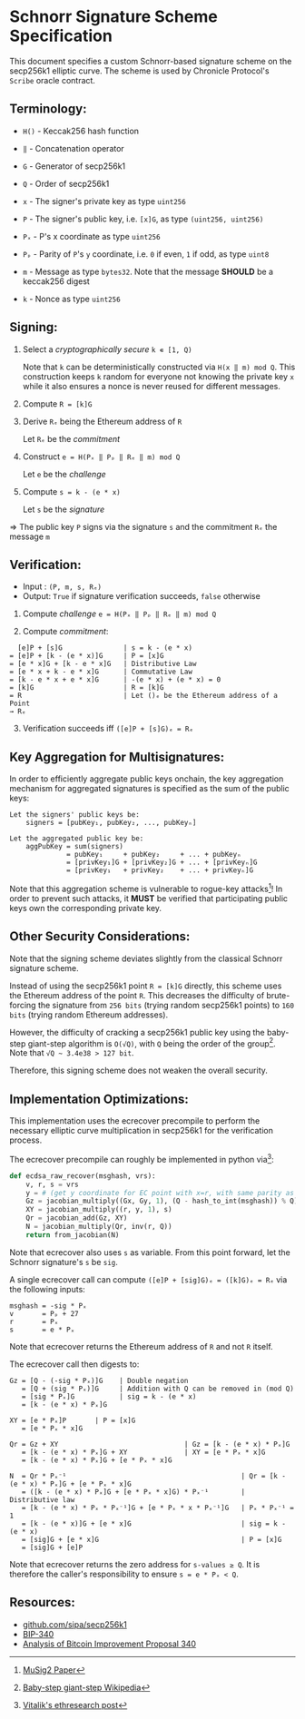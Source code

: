 Schnorr Signature Scheme Specification
======================================

This document specifies a custom Schnorr-based signature scheme on the secp256k1
elliptic curve. The scheme is used by Chronicle Protocol's `Scribe` oracle contract.

Terminology:
-----------

* `H()` - Keccak256 hash function
* `‖`   - Concatenation operator

* `G` - Generator of secp256k1
* `Q` - Order of secp256k1

* `x`  - The signer's private key as type `uint256`
* `P`  - The signer's public key, i.e. `[x]G`, as type `(uint256, uint256)`
* `Pₓ` - P's x coordinate as type `uint256`
* `Pₚ` - Parity of `P`'s `y` coordinate, i.e. `0` if even, `1` if odd, as type `uint8`

* `m` - Message as type `bytes32`. Note that the message **SHOULD** be a keccak256 digest
* `k` - Nonce as type `uint256`


Signing:
-------

1. Select a _cryptographically secure_ `k ∊ [1, Q)`

   Note that `k` can be deterministically constructed via `H(x ‖ m) mod Q`.
   This construction keeps `k` random for everyone not knowing the private key
   `x` while it also ensures a nonce is never reused for different messages.

2. Compute `R = [k]G`

3. Derive `Rₑ` being the Ethereum address of `R`

   Let `Rₑ` be the _commitment_

4. Construct `e = H(Pₓ ‖ Pₚ ‖ Rₑ ‖ m) mod Q`

   Let `e` be the _challenge_

5. Compute `s = k - (e * x)`

   Let `s` be the _signature_

=> The public key `P` signs via the signature `s` and the commitment `Rₑ` the
   message `m`


Verification:
------------

- Input : `(P, m, s, Rₑ)`
- Output: `True` if signature verification succeeds, `false` otherwise

1. Compute _challenge_ `e = H(Pₓ ‖ Pₚ ‖ Rₑ ‖ m) mod Q`

2. Compute _commitment_:
```
  [e]P + [s]G               | s = k - (e * x)
= [e]P + [k - (e * x)]G     | P = [x]G
= [e * x]G + [k - e * x]G   | Distributive Law
= [e * x + k - e * x]G      | Commutative Law
= [k - e * x + e * x]G      | -(e * x) + (e * x) = 0
= [k]G                      | R = [k]G
= R                         | Let ()ₑ be the Ethereum address of a Point
→ Rₑ
```

3. Verification succeeds iff `([e]P + [s]G)ₑ = Rₑ`


Key Aggregation for Multisignatures:
-----------------------------------

In order to efficiently aggregate public keys onchain, the key aggregation
mechanism for aggregated signatures is specified as the sum of the public
keys:

```
Let the signers' public keys be:
    signers = [pubKey₁, pubKey₂, ..., pubKeyₙ]

Let the aggregated public key be:
    aggPubKey = sum(signers)
              = pubKey₁     + pubKey₂     + ... + pubKeyₙ
              = [privKey₁]G + [privKey₂]G + ... + [privKeyₙ]G
              = [privKey₁   + privKey₂    + ... + privKeyₙ]G
```

Note that this aggregation scheme is vulnerable to rogue-key attacks[^musig2-paper]!
In order to prevent such attacks, it **MUST** be verified that participating
public keys own the corresponding private key.


Other Security Considerations:
-----------------------------

Note that the signing scheme deviates slightly from the classical Schnorr
signature scheme.

Instead of using the secp256k1 point `R = [k]G` directly, this scheme uses the
Ethereum address of the point `R`. This decreases the difficulty of
brute-forcing the signature from `256 bits` (trying random secp256k1 points)
to `160 bits` (trying random Ethereum addresses).

However, the difficulty of cracking a secp256k1 public key using the
baby-step giant-step algorithm is `O(√Q)`, with `Q` being the order of the group[^baby-step-giant-step-wikipedia].
Note that `√Q ~ 3.4e38 > 127 bit`.

Therefore, this signing scheme does not weaken the overall security.


Implementation Optimizations:
----------------------------

This implementation uses the ecrecover precompile to perform the necessary
elliptic curve multiplication in secp256k1 for the verification process.

The ecrecover precompile can roughly be implemented in python via[^vitalik-ethresearch-post]:
```python
def ecdsa_raw_recover(msghash, vrs):
    v, r, s = vrs
    y = # (get y coordinate for EC point with x=r, with same parity as v)
    Gz = jacobian_multiply((Gx, Gy, 1), (Q - hash_to_int(msghash)) % Q)
    XY = jacobian_multiply((r, y, 1), s)
    Qr = jacobian_add(Gz, XY)
    N = jacobian_multiply(Qr, inv(r, Q))
    return from_jacobian(N)
```

Note that ecrecover also uses `s` as variable. From this point forward, let
the Schnorr signature's `s` be `sig`.

A single ecrecover call can compute `([e]P + [sig]G)ₑ = ([k]G)ₑ = Rₑ` via the
following inputs:
```
msghash = -sig * Pₓ
v       = Pₚ + 27
r       = Pₓ
s       = e * Pₓ
```

Note that ecrecover returns the Ethereum address of `R` and not `R` itself.

The ecrecover call then digests to:
```
Gz = [Q - (-sig * Pₓ)]G    | Double negation
   = [Q + (sig * Pₓ)]G     | Addition with Q can be removed in (mod Q)
   = [sig * Pₓ]G           | sig = k - (e * x)
   = [k - (e * x) * Pₓ]G

XY = [e * Pₓ]P       | P = [x]G
   = [e * Pₓ * x]G

Qr = Gz + XY                               | Gz = [k - (e * x) * Pₓ]G
   = [k - (e * x) * Pₓ]G + XY              | XY = [e * Pₓ * x]G
   = [k - (e * x) * Pₓ]G + [e * Pₓ * x]G

N  = Qr * Pₓ⁻¹                                           | Qr = [k - (e * x) * Pₓ]G + [e * Pₓ * x]G
   = ([k - (e * x) * Pₓ]G + [e * Pₓ * x]G) * Pₓ⁻¹        | Distributive law
   = [k - (e * x) * Pₓ * Pₓ⁻¹]G + [e * Pₓ * x * Pₓ⁻¹]G   | Pₓ * Pₓ⁻¹ = 1
   = [k - (e * x)]G + [e * x]G                           | sig = k - (e * x)
   = [sig]G + [e * x]G                                   | P = [x]G
   = [sig]G + [e]P
```

Note that ecrecover returns the zero address for `s-values ≥ Q`. It is
therefore the caller's responsibility to ensure `s = e * Pₓ < Q`.


Resources:
---------

- [github.com/sipa/secp256k1](https://github.com/sipa/secp256k1/blob/968e2f415a5e764d159ee03e95815ea11460854e/src/modules/schnorr/schnorr.md)
- [BIP-340](https://github.com/bitcoin/bips/blob/master/bip-0340.mediawiki)
- [Analysis of Bitcoin Improvement Proposal 340](https://courses.csail.mit.edu/6.857/2020/projects/4-Elbahrawy-Lovejoy-Ouyang-Perez.pdf)

[^musig2-paper]:[MuSig2 Paper](https://eprint.iacr.org/2020/1261.pdf)
[^baby-step-giant-step-wikipedia]:[Baby-step giant-step Wikipedia](https://en.wikipedia.org/wiki/Baby-step_giant-step)
[^vitalik-ethresearch-post]:[Vitalik's ethresearch post](https://ethresear.ch/t/you-can-kinda-abuse-ecrecover-to-do-ecmul-in-secp256k1-today/2384)
